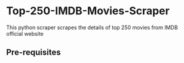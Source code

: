 # Top-250-IMDB-Movies-Scraper
This python scraper scrapes the details of top 250 movies from IMDB official website

## Pre-requisites
